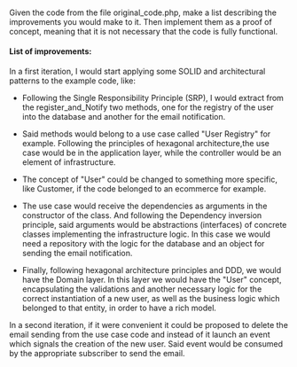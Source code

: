 ####
Given the code from the file original_code.php, make a list describing the improvements you would make to it. Then implement them as a proof of concept, meaning that it is not necessary that the code is fully functional.

#### List of improvements:

In a first iteration, I would start applying some SOLID and architectural patterns to the example code, like:

- Following the Single Responsibility Principle (SRP), I would extract from the register_and_Notify two methods, one for the registry of the user into the database and another for the email notification.

- Said methods would belong to a use case called "User Registry" for example. Following the principles of hexagonal architecture,the use case would be in the application layer, while the controller would be an element of infrastructure.

- The concept of "User" could be changed to something more specific, like Customer, if the code belonged to an ecommerce for example.

- The use case would receive the dependencies as arguments in the constructor of the class. And following the  Dependency inversion principle, said arguments would be abstractions (interfaces) of concrete classes implementing the infrastructure logic. In this case we would need a repository with the logic for the database and an object for sending the email notification.

- Finally, following hexagonal architecture principles and DDD, we would have the Domain layer. In this layer we would have the "User" concept, encapsulating the validations and another necessary logic for the correct instantiation of a new user, as well as the business logic which belonged to that entity, in order to have a rich model.

In a second iteration, if it were convenient it could be proposed to delete the email sending from the use case code and instead of it launch an event which signals the creation of the new user. Said event would be consumed by the appropriate subscriber to send the email.
